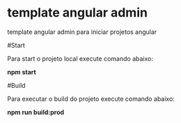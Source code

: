 # template angular admin

template angular admin para iniciar projetos angular 



#Start

Para start o projeto local execute comando abaixo:

**npm start**

#Build

Para executar o build do projeto execute comando abaixo:

**npm run build:prod**
